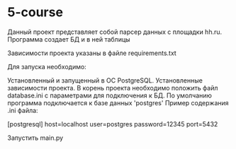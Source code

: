 # 5-course

Данный проект представляет собой парсер данных с площадки hh.ru. Программа создает БД и в ней таблицы

Зависимости проекта указаны в файле requirements.txt

Для запуска необходимо:

Установленный и запущенный в ОС PostgreSQL. Установленные зависимости проекта. В корень проекта необходимо положить файл database.ini с параметрами для подключения к БД. По умолчанию программа подключается к базе данных 'postgres' Пример содержания .ini файла:

[postgresql] host=localhost user=postgres password=12345 port=5432

Запустить main.py